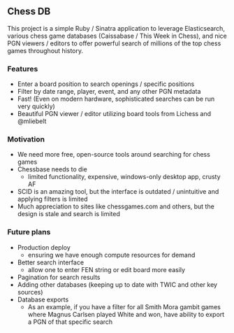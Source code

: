 ## Chess DB

This project is a simple Ruby / Sinatra application to leverage Elasticsearch, various chess game databases (Caissabase / This Week in Chess), and nice PGN viewers / editors to offer powerful search of millions of the top chess games throughout history.

### Features
* Enter a board position to search openings / specific positions
* Filter by date range, player, event, and any other PGN metadata
* Fast! (Even on modern hardware, sophisticated searches can be run very quickly)
* Beautiful PGN viewer / editor utilizing board tools from Lichess and @mliebelt

### Motivation
* We need more free, open-source tools around searching for chess games
* Chessbase needs to die
  - limited functionality, expensive, windows-only desktop app, crusty AF
* SCID is an amazing tool, but the interface is outdated / unintuitive and applying filters is limited
* Much appreciation to sites like chessgames.com and others, but the design is stale and search is limited

### Future plans
* Production deploy
  - ensuring we have enough compute resources for demand
* Better search interface
  - allow one to enter FEN string or edit board more easily
* Pagination for search results
* Adding other databases (keeping up to date with TWIC and other key sources)
* Database exports
  - As an example, if you have a filter for all Smith Mora gambit games where Magnus Carlsen played White and won, have ability to export a PGN of that specific search
